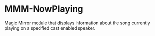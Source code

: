 # MMM-NowPlaying
Magic Mirror module that displays information about the song currently playing on a specified cast enabled speaker.
